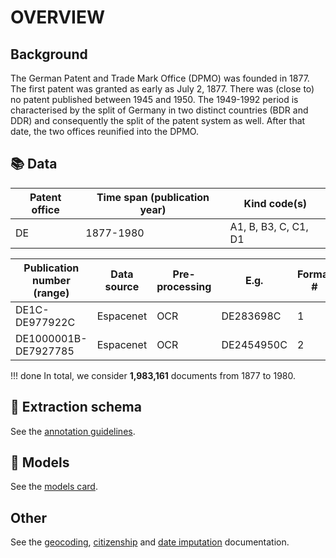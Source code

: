 # OVERVIEW

## Background

The German Patent and Trade Mark Office (DPMO) was founded in 1877. The first patent was granted as early as July 2, 1877. There was (close to) no patent published between 1945 and 1950. The 1949-1992 period is characterised by the split of Germany in two distinct countries (BDR and DDR) and consequently the split of the patent system as well. After that date, the two offices reunified into the DPMO.

## 📚 Data

Patent office | Time span (publication year)| Kind code(s)
---|---|---
DE|1877-1980|A1, B, B3, C, C1, D1

Publication number (range)| Data source | Pre-processing | E.g. | Format #
 --- | --- | --- | --- | ---
DE1C-DE977922C | Espacenet | OCR |DE283698C| 1
DE1000001B-DE7927785 | Espacenet | OCR | DE2454950C| 2

!!! done
    In total, we consider **1,983,161** documents from 1877 to 1980.

## 🚜 Extraction schema

See the [annotation guidelines](./DE_ANNOTATION_GUIDELINES.md).

## 🔮 Models

See the [models card](./DE_MODEL_CARD.md).

## Other

See the [geocoding](./XX_GEOC_REPORT.md), [citizenship](./XX_CIT_EVALUATION.md) and [date imputation](./DE_DATE_IMPUTATION.md) documentation.
